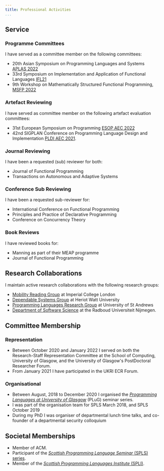 ```yaml
---
title: Professional Activities
...
```



## Service

### Programme Committees

I have served as a committee member on the following committees:

+ 20th Asian Symposium on Programming Languages and Systems [APLAS 2022](https://2022.splashcon.org/home/aplas-2022)
+ 33rd Symposium on Implementation and Application of Functional Languages [IFL21](https://ifl21.cs.ru.nl/)
+ 9th Workshop on Mathematically Structured Functional Programming, [MSFP 2022](#)

### Artefact Reviewing

I have served as committee member on the following artefact evaluation committees:

+ 31st European Symposium on Programming [ESOP AEC 2022](https://etaps.org/user-profile/archive/53-etaps-2022/491-esop-2022-artifact-evaluation)
+ 42nd SIGPLAN Conference on Programming Language Design and Implementation [PLDI AEC 2021](https://pldi21.sigplan.org/track/pldi-2021-PLDI-Research-Artifacts).

### Journal Reviewing

I have been a requested (sub) reviewer for both:

+ Journal of Functional Programming
+ Transactions on Autonomous and Adaptive Systems

### Conference Sub Reviewing

I have been a requested sub-reviewer for:

+ International Conference on Functional Programming
+ Principles and Practice of Declarative Programming
+ Conference on Concurrency Theory

### Book Reviews

I have reviewed books for:

+ Manning as part of their MEAP programme
+ Journal of Functional Programming

##  Research Collaborations

I maintain active research collaborations with the following research groups:

+ [Mobility Reading Group](http://mrg.doc.ic.ac.uk/) at Imperial College London
+ [Dependable Systems Group](http://www.macs.hw.ac.uk/~dsg/) at Heriot Watt University
+ [Programming Languages Research Group](https://plrg.cs.st-andrews.ac.uk) at University of St Andrews
+ [Department of Software Science](https://www.sws.cs.ru.nl/) at the Radboud Universiteit Nijmegen.

## Committee Membership

### Representation

+ Between October 2020 and January 2022 I served on both the Research-Staff Representation Committee at the School of Computing, University of Glasgow, and the University of Glasgow's PostDoctoral Researcher Forum.
+ From January 2021 I have participated in the UKRI ECR Forum.

### Organisational

+ Between August, 2018 to December 2020 I organised the [*Programming Languages at University of Glasgow*](http://www.dcs.gla.ac.uk/plug/) (PLuG) seminar series.
+ I was part of the organisation team for SPLS March 2018, and SPLS October 2019
+ During my PhD I was organiser of departmental lunch time talks, and co-founder of a departmental security colloquium


## Societal Memberships

+ Member of ACM.
+ Participant of the [*Scottish Programming Language Seminar* (SPLS) series](https://spls-series.github.io/).
+ Member of the [*Scottish Programming Languages Institute* (SPLI)](https://scottish-pl-institute.github.io/).
